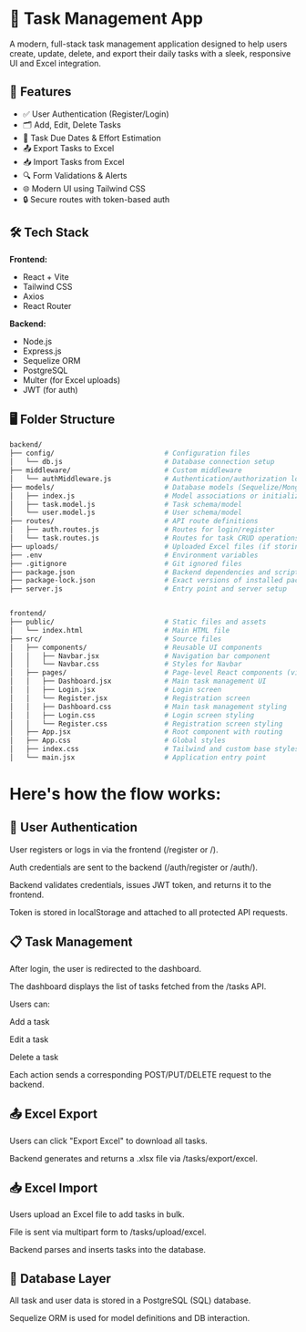 # 📝 Task Management App

A modern, full-stack task management application designed to help users create, update, delete, and export their daily tasks with a sleek, responsive UI and Excel integration.

## 🚀 Features

- ✅ User Authentication (Register/Login)
- 🗂️ Add, Edit, Delete Tasks
- 📅 Task Due Dates & Effort Estimation
- 📤 Export Tasks to Excel
- 📥 Import Tasks from Excel
- 🔍 Form Validations & Alerts
- 🌐 Modern UI using Tailwind CSS
- 🔒 Secure routes with token-based auth

## 🛠️ Tech Stack

**Frontend:**
- React + Vite
- Tailwind CSS
- Axios
- React Router

**Backend:**
- Node.js
- Express.js
- Sequelize ORM
- PostgreSQL
- Multer (for Excel uploads)
- JWT (for auth)

## 🖥️ Folder Structure

```bash
backend/
├── config/                           # Configuration files
│   └── db.js                         # Database connection setup
├── middleware/                       # Custom middleware
│   └── authMiddleware.js             # Authentication/authorization logic
├── models/                           # Database models (Sequelize/Mongoose)
│   ├── index.js                      # Model associations or initialization
│   ├── task.model.js                 # Task schema/model
│   └── user.model.js                 # User schema/model
├── routes/                           # API route definitions
│   ├── auth.routes.js                # Routes for login/register
│   └── task.routes.js                # Routes for task CRUD operations
├── uploads/                          # Uploaded Excel files (if storing temporarily)
├── .env                              # Environment variables
├── .gitignore                        # Git ignored files
├── package.json                      # Backend dependencies and scripts
├── package-lock.json                 # Exact versions of installed packages
├── server.js                         # Entry point and server setup


frontend/
├── public/                           # Static files and assets
│   └── index.html                    # Main HTML file
├── src/                              # Source files
│   ├── components/                   # Reusable UI components
│   │   ├── Navbar.jsx                # Navigation bar component
│   │   └── Navbar.css                # Styles for Navbar
│   ├── pages/                        # Page-level React components (views)
│   │   ├── Dashboard.jsx             # Main task management UI
│   │   ├── Login.jsx                 # Login screen
│   │   └── Register.jsx              # Registration screen
│   │   ├── Dashboard.css             # Main task management styling
│   │   ├── Login.css                 # Login screen styling
│   │   └── Register.css              # Registration screen styling
│   ├── App.jsx                       # Root component with routing
│   ├── App.css                       # Global styles
│   ├── index.css                     # Tailwind and custom base styles
│   └── main.jsx                      # Application entry point

```

# Here's how the flow works:

## 🔐 User Authentication

User registers or logs in via the frontend (/register or /).

Auth credentials are sent to the backend (/auth/register or /auth/).

Backend validates credentials, issues JWT token, and returns it to the frontend.

Token is stored in localStorage and attached to all protected API requests.

## 📋 Task Management

After login, the user is redirected to the dashboard.

The dashboard displays the list of tasks fetched from the /tasks API.

Users can:

Add a task

Edit a task

Delete a task

Each action sends a corresponding POST/PUT/DELETE request to the backend.

## 📤 Excel Export

Users can click "Export Excel" to download all tasks.

Backend generates and returns a .xlsx file via /tasks/export/excel.

## 📥 Excel Import

Users upload an Excel file to add tasks in bulk.

File is sent via multipart form to /tasks/upload/excel.

Backend parses and inserts tasks into the database.

## 💾 Database Layer

All task and user data is stored in a PostgreSQL (SQL) database.

Sequelize ORM is used for model definitions and DB interaction.
